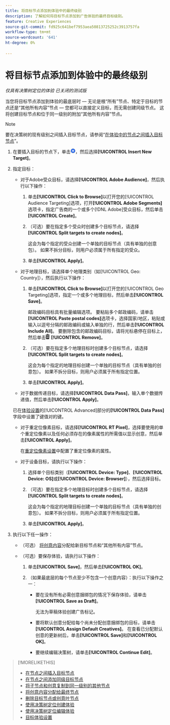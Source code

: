 ```yaml
---
title: 将目标节点添加到体验中的最终级别
description: 了解如何将目标节点添加到广告体验的最终目标级别。
feature: Creative Experiences
source-git-commit: fd925c641bef7953aea50813725252c3913757fa
workflow-type: tm+mt
source-wordcount: '641'
ht-degree: 0%

---
```


# 将目标节点添加到体验中的最终级别

*仅具有决策树定位的体验*
*已关闭的测试版*

当您将目标节点添加到体验的最底层时 — 无论是根“所有”节点、特定于目标的节点还是“其他所有内容”节点 — 您都可以直接定义目标，而无需创建同级节点。 这将创建目标节点和位于同一级别的附加“其他所有内容”节点。

>[!NOTE]
>
>要在决策树的现有级别之间插入目标节点，请参阅“[在体验中的节点之间插入目标节点](experience-target-node-add-inner.md)”。

<!-- 1. [ways to get to the decision tree] -->

1. 在要插入目标的节点下，单击![添加](/help/creative/assets/add.png "添加")，然后选择&#x200B;**[!UICONTROL Insert New Target]**。

1. 指定目标：

   * 对于Adobe受众目标，请选择&#x200B;**[!UICONTROL Adobe Audience]**，然后执行以下操作：

      1. 单击&#x200B;**[!UICONTROL Click to Browse]**&#x200B;以打开您的[!UICONTROL Audience Targeting]选项，打开&#x200B;**[!UICONTROL Adobe Segments]**&#x200B;选项卡，指定广告商的一个或多个[!DNL Adobe]受众目标，然后单击&#x200B;**[!UICONTROL Create]**。

      1. （可选）要在指定多个受众时创建多个目标节点，请选择&#x200B;**[!UICONTROL Split targets to create nodes]**。

         这会为每个指定的受众创建一个单独的目标节点（具有单独的创意包）。 如果不拆分目标，则用户必须属于所有指定的受众。

      1. 单击&#x200B;**[!UICONTROL Apply]**。

   * 对于地理目标，请选择单个地理类别（如[!UICONTROL Geo: Country]），然后执行以下操作：

      1. 单击&#x200B;**[!UICONTROL Click to Browse]**&#x200B;以打开您的[!UICONTROL Geo Targeting]选项，指定一个或多个地理目标，然后单击&#x200B;**[!UICONTROL Save]**。

         邮政编码目标具有批量编辑选项。 要粘贴多个邮政编码，请单击&#x200B;**[!UICONTROL Paste postal codes]**&#x200B;选项卡，选择国家/地区，粘贴或输入以逗号分隔的邮政编码或输入单独的行，然后单击&#x200B;**[!UICONTROL Include All]**。 要删除包含的邮政编码目标，请将光标悬停在目标上，然后单击![删除](/help/creative/assets/delete.png "删除") **[!UICONTROL Remove]**。

      1. （可选）要在指定多个地理目标时创建多个目标节点，请选择&#x200B;**[!UICONTROL Split targets to create nodes]**。

         这会为每个指定的地理目标创建一个单独的目标节点（具有单独的创意包）。 如果不拆分目标，则用户必须属于所有指定位置。

      1. 单击&#x200B;**[!UICONTROL Apply]**。

   * 对于数据传递目标，请选择&#x200B;**[!UICONTROL Data Pass]**，输入单个数据传递值，然后单击&#x200B;**[!UICONTROL Apply]**。

   已在[体验设置](experience-settings-targeting.md)的[!UICONTROL Advanced]部分的&#x200B;**[!UICONTROL Data Pass]**&#x200B;字段中设置了键值对的键。

   * 对于重定位像素目标，请选择&#x200B;**[!UICONTROL RT Pixel]**，选择要使用的单个重定位像素以及任何必须存在的像素属性的所需值以显示创意，然后单击&#x200B;**[!UICONTROL Apply]**。

     在[重定位像素设置](/help/creative/pixels/retargeting-pixel-manage.md)中配置了重定位像素的属性。

   * 对于设备目标，请执行以下操作：

      1. 选择单个目标类别（**[!UICONTROL Device: Type]**、**[!UICONTROL Device: OS]**&#x200B;或&#x200B;**[!UICONTROL Device: Browser]**），然后选择目标。

      1. （可选）要在指定多个地理目标时创建多个目标节点，请选择&#x200B;**[!UICONTROL Split targets to create nodes]**。

         这会为每个指定的地理目标创建一个单独的目标节点（具有单独的创意包）。 如果不拆分目标，则用户必须属于所有指定位置。

      1. 单击&#x200B;**[!UICONTROL Apply]**。

1. 执行以下任一操作：

   * （可选） [将创意内容](experience-assign-creative-bundles.md)分配给新目标节点和“其他所有内容”节点。

   * （可选）要保存体验，请执行以下操作：

      1. 单击&#x200B;**[!UICONTROL Save]**，然后单击&#x200B;**[!UICONTROL OK]**。

      1. （如果最底层的每个节点至少不包含一个创意内容）：执行以下操作之一：

         * 要在没有所有必需创意捆绑包的情况下保存体验，请单击&#x200B;**[!UICONTROL Save as Draft]**。

           无法为草稿体验创建广告标记。

         * 要将默认创意分配给每个尚未分配创意捆绑包的目标，请单击&#x200B;**[!UICONTROL Assign Default Creatives]**。 在查看已分配默认创意的更新树后，单击&#x200B;**[!UICONTROL Save]**&#x200B;和&#x200B;**[!UICONTROL OK]**。

         * 要继续编辑决策树，请单击&#x200B;**[!UICONTROL Continue Edit]**。

>[!MORELIKETHIS]
>
>* [在节点之间插入目标节点](experience-target-node-add-inner.md)
>* [在节点之间添加同级目标节点](experience-target-node-add-sibling.md)
>* [将子节点和创意复制到同一级别的其他节点](experience-target-node-copy.md)
>* [将创意内容分配给最终节点](experience-assign-creative-bundles.md)
>* [删除目标节点或创意叶节点](/help/creative/experiences/experience-target-node-delete.md)
>* [使用决策树定位创建体验](experience-create-targeting.md)
>* [使用决策树定位编辑体验](experience-edit-targeting.md)
>* [目标体验设置](experience-settings-targeting.md)
